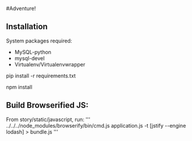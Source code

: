 #Adventure!

## Installation
System packages required:
* MySQL-python
* mysql-devel
* Virtualenv/Virtualenvwrapper

pip install -r requirements.txt

npm install

## Build Browserified JS:
From story/static/javascript, run:
'''
../../../node_modules/browserify/bin/cmd.js application.js -t [jstify --engine lodash] > bundle.js
'''